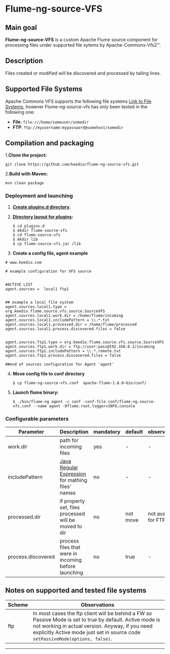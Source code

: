 # Flume-ng-source-VFS

## Main goal
**Flume-ng-source-VFS** is a custom Apache Flume source component for processing files under supported file sytems by Apache-Commons-Vfs2™.

## Description
Files created or modified will be discovered and processed by tailing lines.

## Supported File Systems
Apache Commons VFS supports the following file systems [Link to File Systems](https://commons.apache.org/proper/commons-vfs/filesystems.html), however Flume-ng-source-vfs has only been tested in the following one:

* **File**: `file:///home/someuser/somedir`
* **FTP**:  `ftp://myusername:mypassword@somehost/somedir`

## Compilation and packaging
1.**Clone the project:**
```
git clone https://github.com/keedio/flume-ng-source-vfs.git
```

2.**Build with Maven:**
```
mvn clean package
```

### Deployment and launching ###

1. **[Create plugins.d directory](https://flume.apache.org/FlumeUserGuide.html#the-plugins-d-directory).**
2. **[Directory layout for plugins](https://flume.apache.org/FlumeUserGuide.html#directory-layout-for-plugins):**

    ```
    $ cd plugins.d
    $ mkdir flume-source-vfs
    $ cd flume-source-vfs
    $ mkdir lib
    $ cp flume-source-vfs.jar /lib
     ```

3. **Create a config file, agent example**
````
# www.keedio.com

# example configuration for VFS source


#ACTIVE LIST
agent.sources =  local1 ftp1


## example a local file system
agent.sources.local1.type = org.keedio.flume.source.vfs.source.SourceVFS
agent.sources.local1.work.dir = /home/flume/incoming
agent.sources.local1.includePattern = \\.*.txt
agent.sources.local1.processed.dir = /home/flume/processed
agent.sources.local1.process.discovered.files = false


agent.sources.ftp1.type = org.keedio.flume.source.vfs.source.SourceVFS
agent.sources.ftp1.work.dir = ftp://user:pass@192.168.0.1/incoming
agent.sources.ftp1.includePattern = \\.*.remote.txt
agent.sources.ftp1.process.discovered.files = false

##end of sources configuration for Agent 'agent'
````


4. **Move config file to conf directory**

     ```
     $ cp flume-ng-source-vfs.conf  apache-flume-1.8.0-bin/conf/
     ```

5. **Launch flume binary:**

     ```
    $ ./bin/flume-ng agent -c conf -conf-file conf/flume-ng-source-vfs.conf --name agent -Dflume.root.logger=INFO,console
     ```

### Configurable parameters

|Parameter|Description|mandatory|default|observations|
|------|-----------|---|----|---|
|work.dir|path for incoming files|yes|-|-|
|includePattern| [Java Regular Expression](https://docs.oracle.com/javase/7/docs/api/java/util/regex/Pattern.html) for mathing files' names|no|-|-|
|processed.dir|if property set, files processed will be moved to dir|no|not move|not available for FTP
|process.discovered|process files that were in incoming before launching|no|true|-|

## Notes on supported and tested file systems ##

| Scheme | Observations |
| ------ | ------ |
|  ftp  |   In most cases the ftp client will be behind a FW so Passive Mode is set to true by default. Active mode is not working in actual version. Anyway, if you need explicitly Active mode just set in source code `setPassiveMode(options, false)`.


* * *